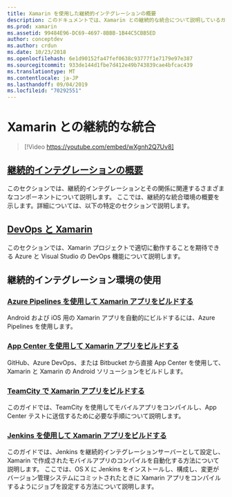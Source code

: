 ```yaml
---
title: Xamarin を使用した継続的インテグレーションの概要
description: このドキュメントでは、Xamarin との継続的な統合について説明しているガイドにリンクしています。 リンクされたコンテンツでは、継続的インテグレーションの概要を説明し、App Center Build、TeamCity、Jenkins について説明します。
ms.prod: xamarin
ms.assetid: 99484E96-DC69-4697-8BBB-1B44C5CBB5ED
author: conceptdev
ms.author: crdun
ms.date: 10/23/2018
ms.openlocfilehash: 6e1d90152fa47fef0638c93777f1e7179e97e387
ms.sourcegitcommit: 933de144d1fbe7d412e49b743839cae4bfcac439
ms.translationtype: MT
ms.contentlocale: ja-JP
ms.lasthandoff: 09/04/2019
ms.locfileid: "70292551"
---
```

# <a name="continuous-integration-with-xamarin"></a>Xamarin との継続的な統合

> [!Video https://youtube.com/embed/wXgnh2Q7Uv8]

## <a name="introduction-to-continuous-integrationtoolsciintro-to-cimd"></a>[継続的インテグレーションの概要](~/tools/ci/intro-to-ci.md)

このセクションでは、継続的インテグレーションとその関係に関連するさまざまなコンポーネントについて説明します。 ここでは、継続的な統合環境の概要を示します。詳細については、以下の特定のセクションで説明します。

## <a name="devops-with-xamarintoolscidevopsmd"></a>[DevOps と Xamarin](~/tools/ci/devops.md)

このセクションでは、Xamarin プロジェクトで適切に動作することを期待できる Azure と Visual Studio の DevOps 機能について説明します。

## <a name="working-with-continuous-integration-environments"></a>継続的インテグレーション環境の使用

### <a name="build-xamarin-apps-with-azure-pipelineshttpsdocsmicrosoftcomazuredevopspipelineslanguagesxamarin"></a>[Azure Pipelines を使用して Xamarin アプリをビルドする](https://docs.microsoft.com/azure/devops/pipelines/languages/xamarin/)

Android および iOS 用の Xamarin アプリを自動的にビルドするには、Azure Pipelines を使用します。

### <a name="build-xamarin-apps-using-app-centerhttpsdocsmicrosoftcomappcenterbuildxamarin"></a>[App Center を使用して Xamarin アプリをビルドする](https://docs.microsoft.com/appcenter/build/xamarin/)

GitHub、Azure DevOps、または Bitbucket から直接 App Center を使用して、Xamarin と Xamarin の Android ソリューションをビルドします。

### <a name="build-xamarin-apps-with-teamcitytoolsciteamcitymd"></a>[TeamCity で Xamarin アプリをビルドする](~/tools/ci/teamcity.md)

このガイドでは、TeamCity を使用してモバイルアプリをコンパイルし、App Center テストに送信するために必要な手順について説明します。

### <a name="build-xamarin-apps-with-jenkinstoolscijenkins-walkthroughmd"></a>[Jenkins を使用して Xamarin アプリをビルドする](~/tools/ci/jenkins-walkthrough.md)

このガイドでは、Jenkins を継続的インテグレーションサーバーとして設定し、Xamarin で作成されたモバイルアプリのコンパイルを自動化する方法について説明します。 ここでは、OS X に Jenkins をインストールし、構成し、変更がバージョン管理システムにコミットされたときに Xamarin アプリをコンパイルするようにジョブを設定する方法について説明します。
